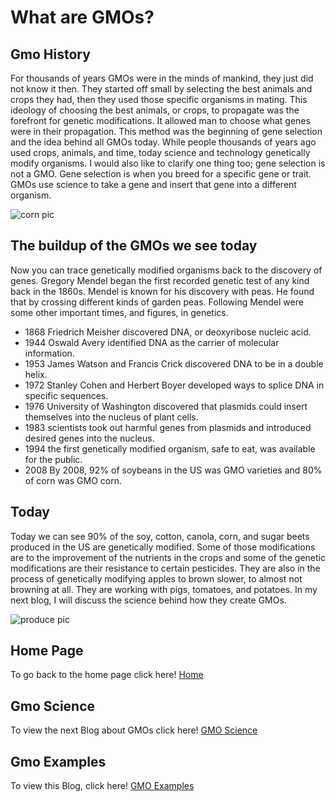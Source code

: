 # What are GMOs?

## Gmo History
For thousands of years GMOs were in the minds of mankind, they just did not know it then. They started off small by selecting the best animals and crops they had, then they used those specific organisms in mating. This ideology of choosing the best animals, or crops, to propagate was the forefront for genetic modifications. It allowed man to choose what genes were in their propagation. This method was the beginning of gene selection and the idea behind all GMOs today. While people thousands of years ago used crops, animals, and time, today science and technology genetically modify organisms. I would also like to clarify one thing too; gene selection is not a GMO. Gene selection is when you breed for a specific gene or trait. GMOs use science to take a gene and insert that gene into a different organism. 

![corn pic](https://user-images.githubusercontent.com/43043543/47829306-bfd1f700-dd54-11e8-9559-8fee414d2fd4.jpg)


## The buildup of the GMOs we see today 
Now you can trace genetically modified organisms back to the discovery of genes. Gregory Mendel began the first recorded genetic test of any kind back in the 1860s. Mendel is known for his discovery with peas. He found that by crossing different kinds of garden peas. Following Mendel were some other important times, and figures, in genetics. 
- 1868 Friedrich Meisher discovered DNA, or deoxyribose nucleic acid. 
- 1944 Oswald Avery identified DNA as the carrier of molecular information.
- 1953 James Watson and Francis Crick discovered DNA to be in a double helix.
- 1972 Stanley Cohen and Herbert Boyer developed ways to splice DNA in specific sequences.
- 1976 University of Washington discovered that plasmids could insert themselves into the nucleus of plant cells. 
- 1983 scientists took out harmful genes from plasmids and introduced desired genes into the nucleus. 
- 1994 the first genetically modified organism, safe to eat, was available for the public. 
- 2008 By 2008, 92% of soybeans in the US was GMO varieties and 80% of corn was GMO corn. 

## Today
Today we can see 90% of the soy, cotton, canola, corn, and sugar beets produced in the US are genetically modified. Some of those modifications are to the improvement of the nutrients in the crops and some of the genetic modifications are their resistance to certain pesticides. They are also in the process of genetically modifying apples to brown slower, to almost not browning at all. They are working with pigs, tomatoes, and potatoes. In my next blog, I will discuss the science behind how they create GMOs. 


![produce pic](https://user-images.githubusercontent.com/43043543/47829323-df691f80-dd54-11e8-8ff4-3fe6b08d82e3.png)

## Home Page 

To go back to the home page click here! [Home](https://wdeaton.github.io/GMO-Introduction/)

## Gmo Science

To view the next Blog about GMOs click here! [GMO Science](https://wdeaton.github.io/Gmos-Blog-Science/)

## Gmo Examples

To view this Blog, click here! [GMO Examples](https://wdeaton.github.io/GMOExamples/)


